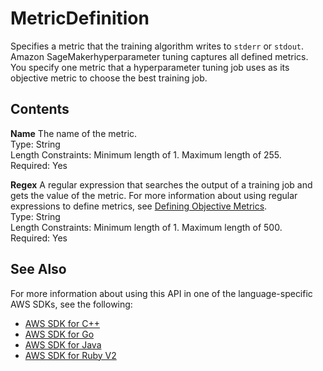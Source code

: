# MetricDefinition<a name="API_MetricDefinition"></a>

Specifies a metric that the training algorithm writes to `stderr` or `stdout`\. Amazon SageMakerhyperparameter tuning captures all defined metrics\. You specify one metric that a hyperparameter tuning job uses as its objective metric to choose the best training job\.

## Contents<a name="API_MetricDefinition_Contents"></a>

 **Name**   <a name="SageMaker-Type-MetricDefinition-Name"></a>
The name of the metric\.  
Type: String  
Length Constraints: Minimum length of 1\. Maximum length of 255\.  
Required: Yes

 **Regex**   <a name="SageMaker-Type-MetricDefinition-Regex"></a>
A regular expression that searches the output of a training job and gets the value of the metric\. For more information about using regular expressions to define metrics, see [Defining Objective Metrics](https://docs.aws.amazon.com/sagemaker/latest/dg/automatic-model-tuning-define-metrics.html)\.  
Type: String  
Length Constraints: Minimum length of 1\. Maximum length of 500\.  
Required: Yes

## See Also<a name="API_MetricDefinition_SeeAlso"></a>

For more information about using this API in one of the language\-specific AWS SDKs, see the following:
+  [AWS SDK for C\+\+](https://docs.aws.amazon.com/goto/SdkForCpp/sagemaker-2017-07-24/MetricDefinition) 
+  [AWS SDK for Go](https://docs.aws.amazon.com/goto/SdkForGoV1/sagemaker-2017-07-24/MetricDefinition) 
+  [AWS SDK for Java](https://docs.aws.amazon.com/goto/SdkForJava/sagemaker-2017-07-24/MetricDefinition) 
+  [AWS SDK for Ruby V2](https://docs.aws.amazon.com/goto/SdkForRubyV2/sagemaker-2017-07-24/MetricDefinition) 